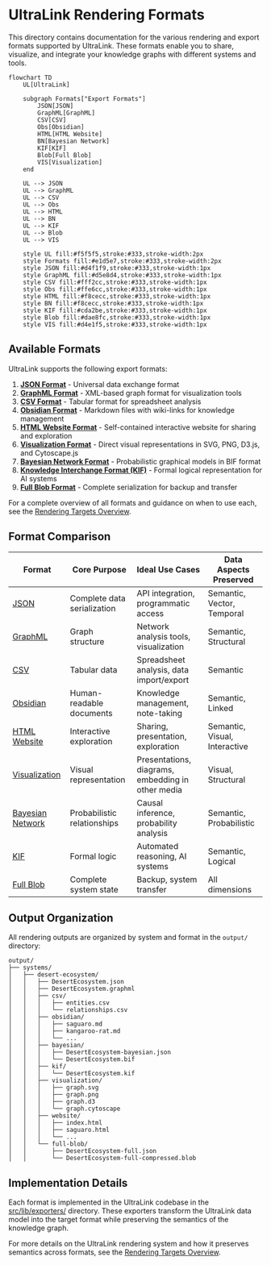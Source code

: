 # UltraLink Rendering Formats

This directory contains documentation for the various rendering and export formats supported by UltraLink. These formats enable you to share, visualize, and integrate your knowledge graphs with different systems and tools.

```mermaid
flowchart TD
    UL[UltraLink]
    
    subgraph Formats["Export Formats"]
        JSON[JSON]
        GraphML[GraphML]
        CSV[CSV]
        Obs[Obsidian]
        HTML[HTML Website]
        BN[Bayesian Network]
        KIF[KIF]
        Blob[Full Blob]
        VIS[Visualization]
    end
    
    UL --> JSON
    UL --> GraphML
    UL --> CSV
    UL --> Obs
    UL --> HTML
    UL --> BN
    UL --> KIF
    UL --> Blob
    UL --> VIS
    
    style UL fill:#f5f5f5,stroke:#333,stroke-width:2px
    style Formats fill:#e1d5e7,stroke:#333,stroke-width:2px
    style JSON fill:#d4f1f9,stroke:#333,stroke-width:1px
    style GraphML fill:#d5e8d4,stroke:#333,stroke-width:1px
    style CSV fill:#fff2cc,stroke:#333,stroke-width:1px
    style Obs fill:#ffe6cc,stroke:#333,stroke-width:1px
    style HTML fill:#f8cecc,stroke:#333,stroke-width:1px
    style BN fill:#f8cecc,stroke:#333,stroke-width:1px
    style KIF fill:#cda2be,stroke:#333,stroke-width:1px
    style Blob fill:#dae8fc,stroke:#333,stroke-width:1px
    style VIS fill:#d4e1f5,stroke:#333,stroke-width:1px
```

## Available Formats

UltraLink supports the following export formats:

1. [**JSON Format**](./json_format.md) - Universal data exchange format
2. [**GraphML Format**](./graphml_format.md) - XML-based graph format for visualization tools
3. [**CSV Format**](./csv_format.md) - Tabular format for spreadsheet analysis
4. [**Obsidian Format**](./obsidian_format.md) - Markdown files with wiki-links for knowledge management
5. [**HTML Website Format**](./html_website_format.md) - Self-contained interactive website for sharing and exploration
6. [**Visualization Format**](./visualization_format.md) - Direct visual representations in SVG, PNG, D3.js, and Cytoscape.js
7. [**Bayesian Network Format**](./bayesian_network_format.md) - Probabilistic graphical models in BIF format
8. [**Knowledge Interchange Format (KIF)**](./kif_format.md) - Formal logical representation for AI systems
9. [**Full Blob Format**](./full_blob_format.md) - Complete serialization for backup and transfer

For a complete overview of all formats and guidance on when to use each, see the [Rendering Targets Overview](./rendering_targets.md).

## Format Comparison

| Format | Core Purpose | Ideal Use Cases | Data Aspects Preserved |
|--------|--------------|-----------------|------------------------|
| [JSON](./json_format.md) | Complete data serialization | API integration, programmatic access | Semantic, Vector, Temporal |
| [GraphML](./graphml_format.md) | Graph structure | Network analysis tools, visualization | Semantic, Structural |
| [CSV](./csv_format.md) | Tabular data | Spreadsheet analysis, data import/export | Semantic |
| [Obsidian](./obsidian_format.md) | Human-readable documents | Knowledge management, note-taking | Semantic, Linked |
| [HTML Website](./html_website_format.md) | Interactive exploration | Sharing, presentation, exploration | Semantic, Visual, Interactive |
| [Visualization](./visualization_format.md) | Visual representation | Presentations, diagrams, embedding in other media | Visual, Structural |
| [Bayesian Network](./bayesian_network_format.md) | Probabilistic relationships | Causal inference, probability analysis | Semantic, Probabilistic |
| [KIF](./kif_format.md) | Formal logic | Automated reasoning, AI systems | Semantic, Logical |
| [Full Blob](./full_blob_format.md) | Complete system state | Backup, system transfer | All dimensions |

## Output Organization

All rendering outputs are organized by system and format in the `output/` directory:

```
output/
├── systems/
│   ├── desert-ecosystem/
│   │   ├── DesertEcosystem.json
│   │   ├── DesertEcosystem.graphml
│   │   ├── csv/
│   │   │   ├── entities.csv
│   │   │   └── relationships.csv
│   │   ├── obsidian/
│   │   │   ├── saguaro.md
│   │   │   ├── kangaroo-rat.md
│   │   │   └── ...
│   │   ├── bayesian/
│   │   │   ├── DesertEcosystem-bayesian.json
│   │   │   └── DesertEcosystem.bif
│   │   ├── kif/
│   │   │   └── DesertEcosystem.kif
│   │   ├── visualization/
│   │   │   ├── graph.svg
│   │   │   ├── graph.png
│   │   │   ├── graph.d3
│   │   │   └── graph.cytoscape
│   │   ├── website/
│   │   │   ├── index.html
│   │   │   ├── saguaro.html
│   │   │   └── ...
│   │   └── full-blob/
│   │       ├── DesertEcosystem-full.json
│   │       └── DesertEcosystem-full-compressed.blob
```

## Implementation Details

Each format is implemented in the UltraLink codebase in the [src/lib/exporters/](../src/lib/exporters/) directory. These exporters transform the UltraLink data model into the target format while preserving the semantics of the knowledge graph.

For more details on the UltraLink rendering system and how it preserves semantics across formats, see the [Rendering Targets Overview](./rendering_targets.md). 